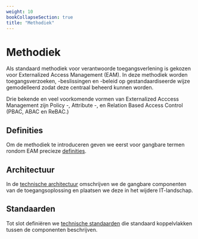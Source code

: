 ```yaml
---
weight: 10
bookCollapseSection: true
title: "Methodiek"
---
```


# Methodiek

Als standaard methodiek voor verantwoorde toegangsverlening is gekozen voor Externalized Access Management (EAM). In deze methodiek worden toegangsverzoeken, -beslissingen en -beleid op gestandaardiseerde wijze gemodelleerd zodat deze centraal beheerd kunnen worden.

Drie bekende en veel voorkomende vormen van Externalized Acccess Management zijn Policy -, Attribute -, en Relation Based Access Control (PBAC, ABAC en ReBAC.)

## Definities
Om de methodiek te introduceren geven we eerst voor gangbare termen rondom EAM precieze [definities](1.definities).

## Architectuur
In de [technische architectuur](3.architectuur) omschrijven we de gangbare componenten van de toegangsoplossing en plaatsen we deze in het wijdere IT-landschap. 

## Standaarden
Tot slot definiëren we [technische standaarden](4.standaarden) die standaard koppelvlakken tussen de componenten beschrijven.